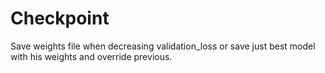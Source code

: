 # Checkpoint
Save weights file when decreasing validation_loss or save just best model with his weights and override previous.
